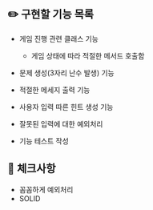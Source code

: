 ## ✏️ 구현할 기능 목록

- 게임 진행 관련 클래스 기능
  - 게임 상태에 따라 적절한 메서드 호출함


- 문제 생성(3자리 난수 발생) 기능
- 적절한 메세지 출력 기능
- 사용자 입력 따른 힌트 생성 기능
- 잘못된 입력에 대한 예외처리
- 기능 테스트 작성

## 📝️ 체크사항
- 꼼꼼하게 예외처리
- SOLID